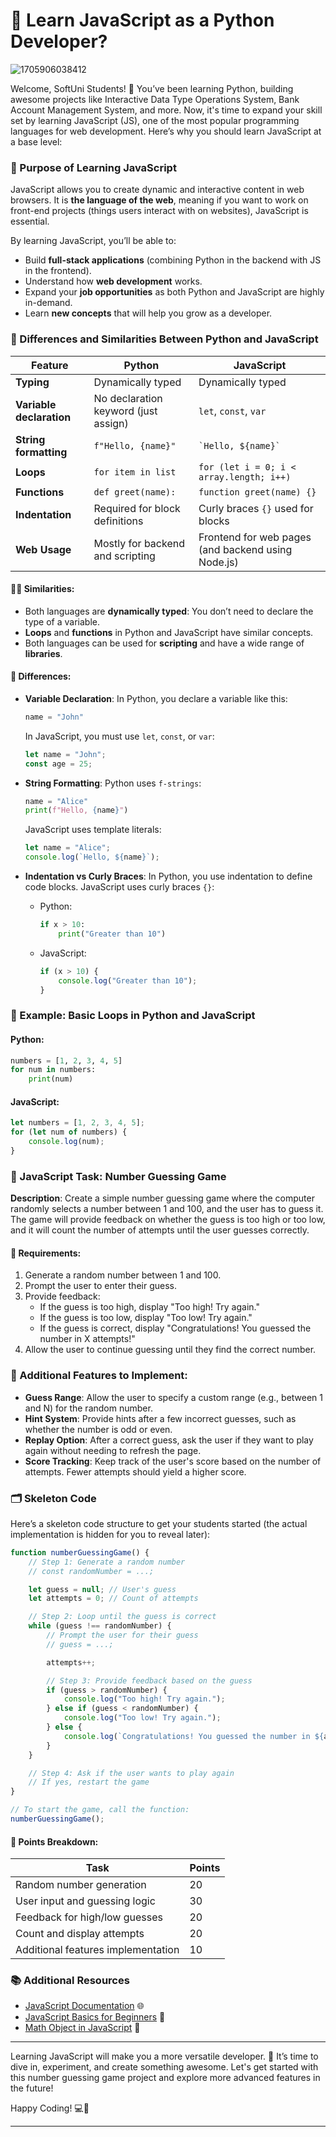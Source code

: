 # 🚀 Learn JavaScript as a Python Developer?
![1705906038412](https://github.com/user-attachments/assets/893e0641-5a41-4035-958e-4170ae770da6)

Welcome, SoftUni Students! 🐍 You’ve been learning Python, building awesome projects like Interactive Data Type Operations System, Bank Account Management System, and more. Now, it's time to expand your skill set by learning JavaScript (JS), one of the most popular programming languages for web development. Here’s why you should learn JavaScript at a base level:

### 🎯 Purpose of Learning JavaScript

JavaScript allows you to create dynamic and interactive content in web browsers. It is **the language of the web**, meaning if you want to work on front-end projects (things users interact with on websites), JavaScript is essential.

By learning JavaScript, you’ll be able to:
- Build **full-stack applications** (combining Python in the backend with JS in the frontend).
- Understand how **web development** works.
- Expand your **job opportunities** as both Python and JavaScript are highly in-demand.
- Learn **new concepts** that will help you grow as a developer.

### 🧠 Differences and Similarities Between Python and JavaScript

| **Feature**               | **Python**                            | **JavaScript**                          |
|---------------------------|---------------------------------------|-----------------------------------------|
| **Typing**                | Dynamically typed                     | Dynamically typed                       |
| **Variable declaration**  | No declaration keyword (just assign)  | `let`, `const`, `var`                  |
| **String formatting**     | `f"Hello, {name}"`                   | `` `Hello, ${name}` ``                  |
| **Loops**                 | `for item in list`                   | `for (let i = 0; i < array.length; i++)`|
| **Functions**             | `def greet(name):`                   | `function greet(name) {}`              |
| **Indentation**           | Required for block definitions        | Curly braces `{}` used for blocks      |
| **Web Usage**             | Mostly for backend and scripting      | Frontend for web pages (and backend using Node.js) |

#### 👩‍💻 Similarities:
- Both languages are **dynamically typed**: You don’t need to declare the type of a variable.
- **Loops** and **functions** in Python and JavaScript have similar concepts.
- Both languages can be used for **scripting** and have a wide range of **libraries**.

#### 🔄 Differences:
- **Variable Declaration**: In Python, you declare a variable like this:
  ```python
  name = "John"
  ```
  In JavaScript, you must use `let`, `const`, or `var`:
  ```javascript
  let name = "John";
  const age = 25;
  ```

- **String Formatting**: Python uses `f-strings`:
  ```python
  name = "Alice"
  print(f"Hello, {name}")
  ```
  JavaScript uses template literals:
  ```javascript
  let name = "Alice";
  console.log(`Hello, ${name}`);
  ```

- **Indentation vs Curly Braces**: In Python, you use indentation to define code blocks. JavaScript uses curly braces `{}`:
  - Python:
    ```python
    if x > 10:
        print("Greater than 10")
    ```
  - JavaScript:
    ```javascript
    if (x > 10) {
        console.log("Greater than 10");
    }
    ```

### 🎯 Example: Basic Loops in Python and JavaScript

#### Python:
```python
numbers = [1, 2, 3, 4, 5]
for num in numbers:
    print(num)
```

#### JavaScript:
```javascript
let numbers = [1, 2, 3, 4, 5];
for (let num of numbers) {
    console.log(num);
}
```

### 📝 JavaScript Task: Number Guessing Game

**Description**: Create a simple number guessing game where the computer randomly selects a number between 1 and 100, and the user has to guess it. The game will provide feedback on whether the guess is too high or too low, and it will count the number of attempts until the user guesses correctly.

#### 🎯 Requirements:
1. Generate a random number between 1 and 100.
2. Prompt the user to enter their guess.
3. Provide feedback:
   - If the guess is too high, display "Too high! Try again."
   - If the guess is too low, display "Too low! Try again."
   - If the guess is correct, display "Congratulations! You guessed the number in X attempts!"
4. Allow the user to continue guessing until they find the correct number.

### 🎉 Additional Features to Implement:
- **Guess Range**: Allow the user to specify a custom range (e.g., between 1 and N) for the random number.
- **Hint System**: Provide hints after a few incorrect guesses, such as whether the number is odd or even.
- **Replay Option**: After a correct guess, ask the user if they want to play again without needing to refresh the page.
- **Score Tracking**: Keep track of the user's score based on the number of attempts. Fewer attempts should yield a higher score.

### 🗂️ Skeleton Code
Here’s a skeleton code structure to get your students started (the actual implementation is hidden for you to reveal later):

```javascript
function numberGuessingGame() {
    // Step 1: Generate a random number
    // const randomNumber = ...;

    let guess = null; // User's guess
    let attempts = 0; // Count of attempts

    // Step 2: Loop until the guess is correct
    while (guess !== randomNumber) {
        // Prompt the user for their guess
        // guess = ...;

        attempts++;

        // Step 3: Provide feedback based on the guess
        if (guess > randomNumber) {
            console.log("Too high! Try again.");
        } else if (guess < randomNumber) {
            console.log("Too low! Try again.");
        } else {
            console.log(`Congratulations! You guessed the number in ${attempts} attempts!`);
        }
    }

    // Step 4: Ask if the user wants to play again
    // If yes, restart the game
}

// To start the game, call the function:
numberGuessingGame();
```

#### 🎯 Points Breakdown:
| **Task**                                      | **Points** |
|-----------------------------------------------|------------|
| Random number generation                      | 20         |
| User input and guessing logic                 | 30         |
| Feedback for high/low guesses                 | 20         |
| Count and display attempts                    | 20         |
| Additional features implementation             | 10         |

### 📚 Additional Resources

- [JavaScript Documentation](https://developer.mozilla.org/en-US/docs/Web/JavaScript) 🌐
- [JavaScript Basics for Beginners](https://www.w3schools.com/js/js_intro.asp) 🚀
- [Math Object in JavaScript](https://developer.mozilla.org/en-US/docs/Web/JavaScript/Reference/Global_Objects/Math) 📖

---

Learning JavaScript will make you a more versatile developer. 💪 It’s time to dive in, experiment, and create something awesome. Let's get started with this number guessing game project and explore more advanced features in the future!

Happy Coding! 💻🌟

---
